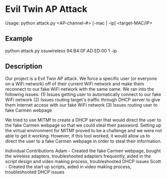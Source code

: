 # Evil Twin AP Attack
Usage: python attack.py <AP-name> <AP-MAC-address> <AP-channel-#> [-mac | -ip] <target-MAC/IP>

## Example
python attack.py osuwireless 94:B4:0F:AD:ED:00 1 -ip <IP-address>

## Description
Our project is a Evil Twin AP attack. We force a specific user (or everyone on a WiFi network) off of their current WiFi network and make them reconnect to our fake WiFi network with the same name. We ran into the following issues:
(1) Issues getting user to automatically connect to our fake WiFi network
(2) Issues routing target's traffic through DHCP server to give them internet access with our fake WiFi network
(3) Issues routing user to fake Carmen webpage

We tried to use MITMf to create a DHCP server that would direct the user to the fake Carmen webpage so that we could steal their password. Setting up the virtual environment for MITMf proved to be a challenge and we were not able to get it working. However, if this tool worked, it would allow us to direct the user to a fake Carmen webpage in order to steal their information.

Individual Contributions
Adam - Created the fake Carmen webpage, bought the wireless adapters, troubleshooted adapters frequently, aided in the script design and video making process, troubleshooted DHCP issues
Scott - Created the start up scripts, aided in video making process, troubleshooted DHCP issues
